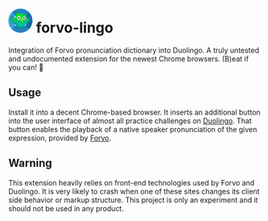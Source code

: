 # ![logo](/icon48.png) forvo-lingo

Integration of Forvo pronunciation dictionary into Duolingo. A truly untested and undocumented extension for the newest Chrome browsers. (B)eat if you can! :cake:


## Usage

Install it into a decent Chrome-based browser. It inserts an additional button into the user interface of almost all practice challenges on [Duolingo](http://duolingo.com). That button enables the playback of a native speaker pronunciation of the given expression, provided by [Forvo](http://forvo.com).


## Warning

This extension heavily relies on front-end technologies used by Forvo and Duolingo. It is very likely to crash when one of these sites changes its client side behavior or markup structure. This project is only an experiment and it should not be used in any product.
